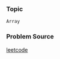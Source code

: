 ### Topic

    Array

### Problem Source

[leetcode](https://leetcode.com/problems/intersection-of-two-arrays-ii/description/)
